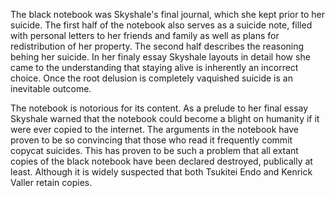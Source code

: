 The black notebook was Skyshale's final journal, which she kept prior to her suicide.
The first half of the notebook also serves as a suicide note, filled with personal letters to her friends and family as well as plans for redistribution of her property.
The second half describes the reasoning behing her suicide.
In her finaly essay Skyshale layouts in detail how she came to the understanding that staying alive is inherently an incorrect choice.
Once the root delusion is completely vaquished suicide is an inevitable outcome.

The notebook is notorious for its content.
As a prelude to her final essay Skyshale warned that the notebook could become a blight on humanity if it were ever copied to the internet.
The arguments in the notebook have proven to be so convincing that those who read it frequently commit copycat suicides.
This has proven to be such a problem that all extant copies of the black notebook have been declared destroyed, publically at least.
Although it is widely suspected that both Tsukitei Endo and Kenrick Valler retain copies.
